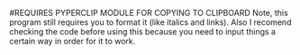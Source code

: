 #REQUIRES PYPERCLIP MODULE FOR COPYING TO CLIPBOARD
Note, this program still requires you to format it (like italics and links). Also I recomend checking the code before using this because you need to input things a certain way in order for it to work.
